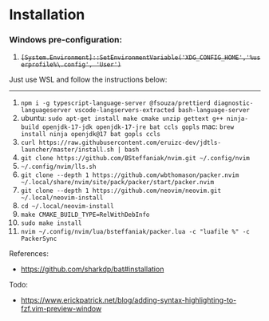 # Installation

### Windows pre-configuration:

1. ~~`[System.Environment]::SetEnvironmentVariable('XDG_CONFIG_HOME','%userprofile%\.config', 'User')`~~

Just use WSL and follow the instructions below:

--------------------------------

1. `npm i -g typescript-language-server @fsouza/prettierd diagnostic-languageserver vscode-langservers-extracted bash-language-server`
1. ubuntu: `sudo apt-get install make cmake unzip gettext g++ ninja-build openjdk-17-jdk openjdk-17-jre bat ccls gopls` mac: `brew install ninja openjdk@17 bat gopls ccls`
1. `curl https://raw.githubusercontent.com/eruizc-dev/jdtls-launcher/master/install.sh | bash`
1. `git clone https://github.com/BSteffaniak/nvim.git ~/.config/nvim`
1. `~/.config/nvim/lls.sh`
1. `git clone --depth 1 https://github.com/wbthomason/packer.nvim ~/.local/share/nvim/site/pack/packer/start/packer.nvim`
1. `git clone --depth 1 https://github.com/neovim/neovim.git ~/.local/neovim-install`
1. `cd ~/.local/neovim-install`
1. `make CMAKE_BUILD_TYPE=RelWithDebInfo`
1. `sudo make install`
1. `nvim ~/.config/nvim/lua/bsteffaniak/packer.lua -c "luafile %" -c PackerSync`

References:

 * https://github.com/sharkdp/bat#installation

Todo:

 * https://www.erickpatrick.net/blog/adding-syntax-highlighting-to-fzf.vim-preview-window
